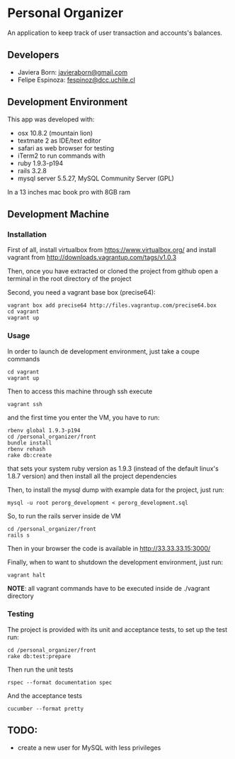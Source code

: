 # Personal Organizer

An application to keep track of user transaction and accounts's balances.

## Developers

* Javiera Born: javieraborn@gmail.com
* Felipe Espinoza: fespinoz@dcc.uchile.cl

## Development Environment

This app was developed with:

* osx 10.8.2 (mountain lion)
* textmate 2 as IDE/text editor
* safari as web browser for testing
* iTerm2 to run commands with
* ruby 1.9.3-p194
* rails 3.2.8
* mysql server 5.5.27, MySQL Community Server (GPL)

In a 13 inches mac book pro with 8GB ram

## Development Machine

### Installation

First of all, install virtualbox from https://www.virtualbox.org/ and install vagrant from http://downloads.vagrantup.com/tags/v1.0.3

Then, once you have extracted or cloned the project from github open a terminal in the root directory of the project

Second, you need a vagrant base box (precise64):

```
vagrant box add precise64 http://files.vagrantup.com/precise64.box
cd vagrant
vagrant up
```

### Usage

In order to launch de development environment, just take a coupe commands

```
cd vagrant
vagrant up
```

Then to access this machine through ssh execute

```
vagrant ssh
```

and the first time you enter the VM, you have to run:

```
rbenv global 1.9.3-p194
cd /personal_organizer/front
bundle install
rbenv rehash
rake db:create
```
that sets your system ruby version as 1.9.3 (instead of the default linux's 1.8.7 version) and then install all the project dependencies

Then, to install the mysql dump with example data for the project, just run:

```
mysql -u root perorg_development < perorg_development.sql
```

So, to run the rails server inside de VM

```
cd /personal_organizer/front
rails s
```
Then in your browser the code is available in http://33.33.33.15:3000/

Finally, when to want to shutdown the development environment, just run:

```
vagrant halt
```

**NOTE**: all vagrant commands have to be executed inside de ./vagrant directory

### Testing

The project is provided with its unit and acceptance tests, to set up the test run:

```
cd /personal_organizer/front
rake db:test:prepare
```

Then run the unit tests
```
rspec --format documentation spec
```

And the acceptance tests
```
cucumber --format pretty
```


## TODO:

* create a new user for MySQL with less privileges
